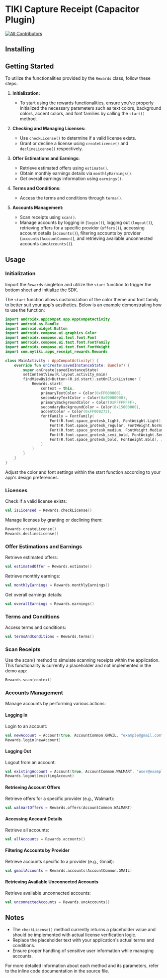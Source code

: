# TIKI Capture Receipt (Capacitor Plugin)
<!-- ALL-CONTRIBUTORS-BADGE:START - Do not remove or modify this section -->
[![All Contributors](https://img.shields.io/badge/all_contributors-4-orange.svg?style=flat-square)](#contributors-)
<!-- ALL-CONTRIBUTORS-BADGE:END -->


## Installing

## Getting Started

To utilize the functionalities provided by the `Rewards` class, follow these steps:

1. **Initialization:**
   - To start using the rewards functionalities, ensure you've properly initialized the necessary parameters such as text colors, background colors, accent colors, and font families by calling the `start()` method.

2. **Checking and Managing Licenses:**
   - Use `checkLicense()` to determine if a valid license exists.
   - Grant or decline a license using `createLicense()` and `declineLicense()` respectively.

3. **Offer Estimations and Earnings:**
   - Retrieve estimated offers using `estimate()`.
   - Obtain monthly earnings details via `monthlyEarnings()`.
   - Get overall earnings information using `earnings()`.

4. **Terms and Conditions:**
   - Access the terms and conditions through `terms()`.

5. **Accounts Management:**
   - Scan receipts using `scan()`.
   - Manage accounts by logging in (`login()`), logging out (`logout()`), retrieving offers for a specific provider (`offers()`), accessing account details (`accounts()`), filtering accounts by provider (`accounts(AccountCommon)`), and retrieving available unconnected accounts (`uncAccounts()`).

## Usage
### Initialization

Import the `Rewards` singleton and utilize the `start` function to trigger the bottom sheet and initialize the SDK.

   The `start` function allows customization of the color theme and font family to better suit your app's aesthetics. Below is an example demonstrating how to use the function:

   ```kotlin
   import androidx.appcompat.app.AppCompatActivity
   import android.os.Bundle
   import android.widget.Button
   import androidx.compose.ui.graphics.Color
   import androidx.compose.ui.text.font.Font
   import androidx.compose.ui.text.font.FontFamily
   import androidx.compose.ui.text.font.FontWeight
   import com.mytiki.apps_receipt_rewards.Rewards

   class MainActivity : AppCompatActivity() {
       override fun onCreate(savedInstanceState: Bundle?) {
           super.onCreate(savedInstanceState)
           setContentView(R.layout.activity_main)
           findViewById<Button>(R.id.start).setOnClickListener {
               Rewards.start(
                   context = this,
                   primaryTextColor = Color(0xFF000000),
                   secondaryTextColor = Color(0x99000000),
                   primaryBackgroundColor = Color(0xFFFFFFFF),
                   secondaryBackgroundColor = Color(0x15000000),
                   accentColor = Color(0xFF00B272),
                   fontFamily = FontFamily(
                       Font(R.font.space_grotesk_light, FontWeight.Light), //300
                       Font(R.font.space_grotesk_regular, FontWeight.Normal), //400
                       Font(R.font.space_grotesk_medium, FontWeight.Medium), //500
                       Font(R.font.space_grotesk_semi_bold, FontWeight.SemiBold), //600
                       Font(R.font.space_grotesk_bold, FontWeight.Bold), //700
                   )
               )
           }
       }
   }
   ```
   Adjust the color and font settings within the start function according to your app's design preferences.

### Licenses

Check if a valid license exists:
```kotlin
val isLicensed = Rewards.checkLicense()
```

Manage licenses by granting or declining them:
```kotlin
Rewards.createLicense()
Rewards.declineLicense()
```

### Offer Estimations and Earnings

Retrieve estimated offers:
```kotlin
val estimatedOffer = Rewards.estimate()
```

Retrieve monthly earnings:
```kotlin
val monthlyEarnings = Rewards.monthlyEarnings()
```

Get overall earnings details:
```kotlin
val overallEarnings = Rewards.earnings()
```

### Terms and Conditions

Access terms and conditions:
```kotlin
val termsAndConditions = Rewards.terms()
```
### Scan Receipts

Use the scan() method to simulate scanning receipts within the application. This functionality is currently a placeholder and not implemented in the demo app:
```kotlin
Rewards.scan(context)
```

### Accounts Management

Manage accounts by performing various actions:

#### Logging In

Login to an account:

```kotlin
val newAccount = Account(true, AccountCommon.GMAIL, "example@gmail.com")
Rewards.login(newAccount)
```

#### Logging Out

Logout from an account:

```kotlin
val existingAccount = Account(true, AccountCommon.WALMART, "user@example.com")
Rewards.logout(existingAccount)
```

#### Retrieving Account Offers

Retrieve offers for a specific provider (e.g., Walmart):

```kotlin
val walmartOffers = Rewards.offers(AccountCommon.WALMART)
```

#### Accessing Account Details

Retrieve all accounts:

```kotlin
val allAccounts = Rewards.accounts()
```

#### Filtering Accounts by Provider

Retrieve accounts specific to a provider (e.g., Gmail):

```kotlin
val gmailAccounts = Rewards.accounts(AccountCommon.GMAIL)
```

#### Retrieving Available Unconnected Accounts

Retrieve available unconnected accounts:

```kotlin
val unconnectedAccounts = Rewards.uncAccounts()
```

## Notes

- The `checkLicense()` method currently returns a placeholder value and should be implemented with actual license verification logic.
- Replace the placeholder text with your application's actual terms and conditions.
- Ensure proper handling of sensitive user information while managing accounts.

For more detailed information about each method and its parameters, refer to the inline code documentation in the source file.
